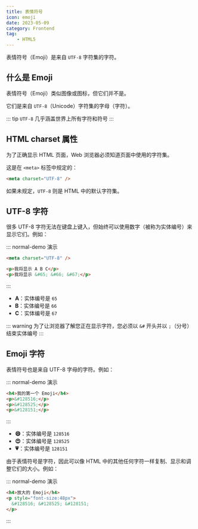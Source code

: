 ```yaml
---
title: 表情符号
icon: emoji
date: 2023-05-09
category: Frontend
tag:
    - HTML5
---
```


表情符号（Emoji）是来自 `UTF-8` 字符集的字符。

## 什么是 Emoji

表情符号（Emoji）类似图像或图标，但它们并不是。

它们是来自 `UTF-8`（Unicode）字符集的字母（字符）。

::: tip
`UTF-8` 几乎涵盖世界上所有字符和符号
:::

## HTML charset 属性

为了正确显示 HTML 页面，Web 浏览器必须知道页面中使用的字符集。

这是在 `<meta>` 标签中规定的：

```html
<meta charset="UTF-8" />
```

如果未规定，`UTF-8` 则是 HTML 中的默认字符集。

## UTF-8 字符

很多 UTF-8 字符无法在键盘上键入，但始终可以使用数字（被称为实体编号）来显示它们。例如：

::: normal-demo 演示

```html
<meta charset="UTF-8" />

<p>我将显示 A B C</p>
<p>我将显示 &#65; &#66; &#67;</p>
```

:::

- **A**：实体编号是 `65`
- **B**：实体编号是 `66`
- **C**：实体编号是 `67`

::: warning
为了让浏览器了解您正在显示字符，您必须以 `&#` 开头并以 `;`（分号）结束实体编号
:::

## Emoji 字符

表情符号也是来自 UTF-8 字母的字符。例如：

::: normal-demo 演示

```html
<h4>我的第一个 Emoji</h4>
<p>&#128516;</p>
<p>&#128525;</p>
<p>&#128151;</p>
```

:::

- **:smile:**：实体编号是 `128516`
- **:heart_eyes:**：实体编号是 `128525`
- **:heartpulse:**：实体编号是 `128151`

由于表情符号是字符，因此可以像 HTML 中的其他任何字符一样复制、显示和调整它们的大小。例如：

::: normal-demo 演示

```html
<h4>放大的 Emoji</h4>
<p style="font-size:48px">
  &#128516; &#128525; &#128151;
</p>
```

:::

